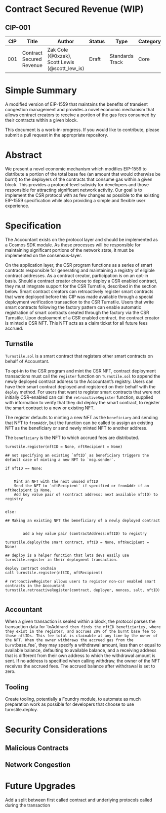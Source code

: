 # Contract Secured Revenue (WIP)
## CIP-001

| CIP | Title                      | Author | Status | Type | Category | Created |
|---  |---                         |---     |---     | ---  | ---      |  ---    | 
| 001 | Contract Secured Revenue   |Zak Cole (@0xzak), Scott Lewis (@scott_lew_is) | Draft | Standards Track | Core | 2022-08-29 


# Simple Summary

A modified version of EIP-1559 that maintains the benefits of transient congestion management and provides a novel economic mechanism that allows contract creators to receive a portion of the gas fees consumed by their contracts within a given block.

This document is a work-in-progress. If you would like to contribute, please submit a pull request in the appropriate repository.

# Abstract

We present a novel economic mechanism which modifies EIP-1559 to distribute a portion of the total base fee (an amount that would otherwise be burnt) to the deployers of the contracts that consume gas within a given block. This provides a protocol-level subsidy for developers and those responsible for attracting significant network activity. Our goal is to implement the CSR protocol with as few changes as possible to the existing EIP-1559 specification while also providing a simple and flexible user experience.

# Specification
The Accountant exists on the protocol layer and should be implemented as a Cosmos SDK module. As these processes will be responsible for maintaining significant portions of the network state, it must be implemented on the consensus-layer.  

On the application layer, the CSR program functions as a series of smart contracts responsible for generating and maintaining a registry of eligible contract addresses. As a contract creator, participation is on an opt-in basis. Should a contract creator choose to deploy a CSR enabled contract, they must integrate support for the CSR Turnstile, described in the section below. Smart contract creators can retroactively register smart contracts that were deployed before this CIP was made available through a special deployment verification transaction to the CSR Turnstile. Users that write smart contracts following the factory pattern can enable automatic registration of smart contracts created through the factory via the CSR Turnstile. Upon deployment of a CSR enabled contract, the contract creator is minted a CSR NFT. This NFT acts as a claim ticket for all future fees accrued. 

## Turnstile
`Turnstile.sol` is a smart contract that registers other smart contracts on behalf of Accountant.

To opt-in to the CSR program and mint the CSR NFT, contract deployment transactions must call the `register` function on `Turnstile.sol` to append the newly deployed contract address to the Accountant’s registry. Users can have their smart contract deployed and registered on their behalf with the `deploy` method. For users that want to register smart contracts that were not initially CSR-enabled can call the `retroactiveRegister` function, supplied with information to verify that they did deploy the smart contract, to register the smart contract to a new or existing NFT.

The register defaults to minting a new NFT as the `beneficiary` and sending that NFT to `fromAddr`, but the function can be called to assign an existing NFT as the beneficiary or send newly minted NFT to another address.

The `beneficiary` is the NFT to which accrued fees are distributed.

```
turnstile.register(nftID = None, nftRecipient = None)

## not specifying an existing `nftID` as beneficiary triggers the default case of minting a new NFT to `msg.sender`. 

if nftID == None:


    Mint an NFT with the next unused nftID 
    Send the NFT to `nftRecipient` if specified or fromAddr if an nftRecipient is None.
    Add key value pair of (contract address: next available nftID) to registry


else:

## Making an existing NFT the beneficiary of a newly deployed contract


        add a key value pair (contractAddress:nftID) to registry

turnstile.deploy(the smart contract, nftID = None, nftRecipient = None)

## deploy is a helper function that lets devs easily use 
turnstile.register in their deployment transaction.

deploy contract onchain
call turnstile.register(nftID, nftRecipient)

# retroactiveRegister allows users to register non-csr enabled smart contracts in the Accountant
turnstile.retroactiveRegister(contract, deployer, nonces, salt, nftID)


```



## Accountant

When a given transaction is sealed within a block, the protocol parses the transaction data for ‘toAddr` and then finds the nftID beneficiaries, where they exist in the register, and accrues 20% of the burnt base fee to those nftIDs. This fee total is claimable at any time by the owner of the NFT. When the owner withdraws the accrued gas from the burnt `base_fee`, they may specify a withdrawal amount, less than or equal to available balance, defaulting to available balance, and a receiving address that is different from their own address to which the withdrawal amount is sent. If no address is specified when calling withdraw, the owner of the NFT receives the accrued fees. The accrued balance after withdrawal is set to zero.


## Tooling
Create tooling, potentially a Foundry module, to automate as much preparation work as possible for developers that choose to use turnstile.deploy.


# Security Considerations

## Malicious Contracts

## Network Congestion


# Future Upgrades
Add a split between first called contract and underlying protocols called during the transaction


